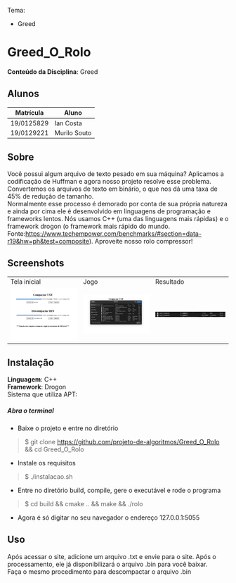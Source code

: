 Tema:
 - Greed

# Greed_O_Rolo

**Conteúdo da Disciplina**: Greed<br>

## Alunos
|Matrícula | Aluno |
| -- | -- |
| 19/0125829 |  Ian Costa  |
| 19/0129221 |  Murilo Souto|

## Sobre 
Você possui algum arquivo de texto pesado em sua máquina? Aplicamos a codificação de Huffman e agora nosso projeto resolve esse problema. Convertemos os arquivos de texto em binário, o que nos dá uma taxa de 45% de redução de tamanho. <br>
Normalmente esse processo é demorado por conta de sua própria natureza e ainda por cima ele é desenvolvido em linguagens de programação e frameworks lentos. Nós usamos C++ (uma das linguagens mais rápidas) e o framework drogon (o framework mais rápido do mundo. Fonte:https://www.techempower.com/benchmarks/#section=data-r19&hw=ph&test=composite). Aproveite nosso rolo compressor! 

## Screenshots
<table>
    <tr>
        <td>Tela inicial</td><td>Jogo</td><td>Resultado</td>
    </tr>
    <tr>
        <td><img src="/1.png" width="200"></td><td><img src="/2.png" width="200"></td><td><img src="/3.png" width="200"></td>
    </tr>
</table>

## Instalação 
**Linguagem**: C++<br>
**Framework**: Drogon<br>
Sistema que utiliza APT:

##### Abra o terminal
- Baixe o projeto e entre no diretório
> $ git clone https://github.com/projeto-de-algoritmos/Greed_O_Rolo && cd Greed_O_Rolo
- Instale os requisitos
> $ ./instalacao.sh
- Entre no diretório build, compile, gere o executável e rode o programa
> $ cd build && cmake .. && make && ./rolo
- Agora é só digitar no seu navegador o endereço 127.0.0.1:5055 

## Uso 
Após acessar o site, adicione um arquivo .txt e envie para o site. Após o processamento, ele já disponibilizará o arquivo .bin para você baixar.<br> Faça o mesmo procedimento para descompactar o arquivo .bin




